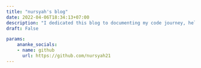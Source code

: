 ```yaml
---
title: "nursyah's blog"
date: 2022-04-06T18:34:13+07:00
description: "I dedicated this blog to documenting my code journey, hello my name nursyahjaya ramadaniputra. in this blog i post mostly about golang and algorithm"
draft: False

params:
    ananke_socials:
    - name: github
      url: https://github.com/nursyah21
---
```


<!--I dedicated this blog to documenting my code journey, hello my name nursyahjaya ramadaniputra. -->